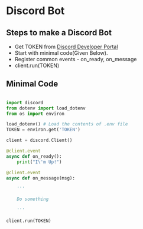 # Discord Bot

## Steps to make a Discord Bot

- Get TOKEN from [Discord Developer Portal](https://discord.com/developers/applications)
- Start with minimal code(Given Below). 
- Register common events - on_ready, on_message
- client.run(TOKEN) 

## Minimal Code

```python

import discord
from dotenv import load_dotenv 
from os import environ

load_dotenv() # Load the contents of .env file
TOKEN = environ.get('TOKEN')

client = discord.Client()

@client.event
async def on_ready():
    print("I\'m Up!")

@client.event
async def on_message(msg):

    ''' 

    Do something

    '''
        
client.run(TOKEN)

```